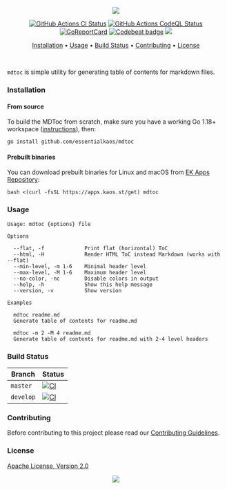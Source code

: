 <p align="center"><a href="#readme"><img src="https://gh.kaos.st/mdtoc.svg"/></a></p>

<p align="center">
  <a href="https://kaos.sh/w/mdtoc/ci"><img src="https://kaos.sh/w/mdtoc/ci.svg" alt="GitHub Actions CI Status" /></a>
  <a href="https://kaos.sh/w/mdtoc/codeql"><img src="https://kaos.sh/w/mdtoc/codeql.svg" alt="GitHub Actions CodeQL Status" /></a>
  <a href="https://kaos.sh/r/mdtoc"><img src="https://kaos.sh/r/mdtoc.svg" alt="GoReportCard" /></a>
  <a href="https://kaos.sh/b/mdtoc"><img src="https://kaos.sh/b/196d721e-00ad-4dff-9032-9b5bbd11b723.svg" alt="Codebeat badge" /></a>
  <a href="#license"><img src="https://gh.kaos.st/apache2.svg"></a>
</p>

<p align="center"><a href="#installation">Installation</a> • <a href="#usage">Usage</a> • <a href="#build-status">Build Status</a> • <a href="#contributing">Contributing</a> • <a href="#license">License</a></p>

<br/>

`mdtoc` is simple utility for generating table of contents for markdown files.

### Installation

#### From source

To build the MDToc from scratch, make sure you have a working Go 1.18+ workspace ([instructions](https://golang.org/doc/install)), then:

```
go install github.com/essentialkaos/mdtoc
```

#### Prebuilt binaries

You can download prebuilt binaries for Linux and macOS from [EK Apps Repository](https://apps.kaos.st/mdtoc/latest):

```
bash <(curl -fsSL https://apps.kaos.st/get) mdtoc
```

### Usage

```
Usage: mdtoc {options} file

Options

  --flat, -f             Print flat (horizontal) ToC
  --html, -H             Render HTML ToC instead Markdown (works with --flat)
  --min-level, -m 1-6    Minimal header level
  --max-level, -M 1-6    Maximum header level
  --no-color, -nc        Disable colors in output
  --help, -h             Show this help message
  --version, -v          Show version

Examples

  mdtoc readme.md
  Generate table of contents for readme.md

  mdtoc -m 2 -M 4 readme.md
  Generate table of contents for readme.md with 2-4 level headers

```

### Build Status

| Branch | Status |
|------------|--------|
| `master` | [![CI](https://kaos.sh/w/mdtoc/ci.svg?branch=master)](https://kaos.sh/w/mdtoc/ci?query=branch:master) |
| `develop` | [![CI](https://kaos.sh/w/mdtoc/ci.svg?branch=develop)](https://kaos.sh/w/mdtoc/ci?query=branch:develop) |

### Contributing

Before contributing to this project please read our [Contributing Guidelines](https://github.com/essentialkaos/contributing-guidelines#contributing-guidelines).

### License

[Apache License, Version 2.0](https://www.apache.org/licenses/LICENSE-2.0)

<p align="center"><a href="https://essentialkaos.com"><img src="https://gh.kaos.st/ekgh.svg"/></a></p>
